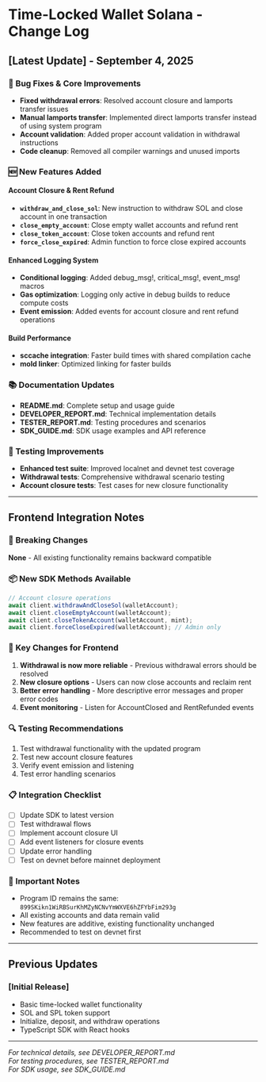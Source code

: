 # Time-Locked Wallet Solana - Change Log

## [Latest Update] - September 4, 2025

### 🔧 Bug Fixes & Core Improvements
- **Fixed withdrawal errors**: Resolved account closure and lamports transfer issues
- **Manual lamports transfer**: Implemented direct lamports transfer instead of using system program
- **Account validation**: Added proper account validation in withdrawal instructions
- **Code cleanup**: Removed all compiler warnings and unused imports

### 🆕 New Features Added

#### Account Closure & Rent Refund
- **`withdraw_and_close_sol`**: New instruction to withdraw SOL and close account in one transaction
- **`close_empty_account`**: Close empty wallet accounts and refund rent
- **`close_token_account`**: Close token accounts and refund rent
- **`force_close_expired`**: Admin function to force close expired accounts

#### Enhanced Logging System
- **Conditional logging**: Added debug_msg!, critical_msg!, event_msg! macros
- **Gas optimization**: Logging only active in debug builds to reduce compute costs
- **Event emission**: Added events for account closure and rent refund operations

#### Build Performance
- **sccache integration**: Faster build times with shared compilation cache
- **mold linker**: Optimized linking for faster builds

### 📚 Documentation Updates
- **README.md**: Complete setup and usage guide
- **DEVELOPER_REPORT.md**: Technical implementation details
- **TESTER_REPORT.md**: Testing procedures and scenarios
- **SDK_GUIDE.md**: SDK usage examples and API reference

### 🧪 Testing Improvements
- **Enhanced test suite**: Improved localnet and devnet test coverage
- **Withdrawal tests**: Comprehensive withdrawal scenario testing
- **Account closure tests**: Test cases for new closure functionality

---

## Frontend Integration Notes

### 🔄 Breaking Changes
**None** - All existing functionality remains backward compatible

### 📦 New SDK Methods Available
```typescript
// Account closure operations
await client.withdrawAndCloseSol(walletAccount);
await client.closeEmptyAccount(walletAccount);
await client.closeTokenAccount(walletAccount, mint);
await client.forceCloseExpired(walletAccount); // Admin only
```

### 🎯 Key Changes for Frontend
1. **Withdrawal is now more reliable** - Previous withdrawal errors should be resolved
2. **New closure options** - Users can now close accounts and reclaim rent
3. **Better error handling** - More descriptive error messages and proper error codes
4. **Event monitoring** - Listen for AccountClosed and RentRefunded events

### 🔍 Testing Recommendations
1. Test withdrawal functionality with the updated program
2. Test new account closure features
3. Verify event emission and listening
4. Test error handling scenarios

### 📋 Integration Checklist
- [ ] Update SDK to latest version
- [ ] Test withdrawal flows
- [ ] Implement account closure UI
- [ ] Add event listeners for closure events
- [ ] Update error handling
- [ ] Test on devnet before mainnet deployment

### 🚨 Important Notes
- Program ID remains the same: `899SKikn1WiRBSurKhMZyNCNvYmWXVE6hZFYbFim293g`
- All existing accounts and data remain valid
- New features are additive, existing functionality unchanged
- Recommended to test on devnet first

---

## Previous Updates

### [Initial Release]
- Basic time-locked wallet functionality
- SOL and SPL token support
- Initialize, deposit, and withdraw operations
- TypeScript SDK with React hooks

---

*For technical details, see DEVELOPER_REPORT.md*  
*For testing procedures, see TESTER_REPORT.md*  
*For SDK usage, see SDK_GUIDE.md*
